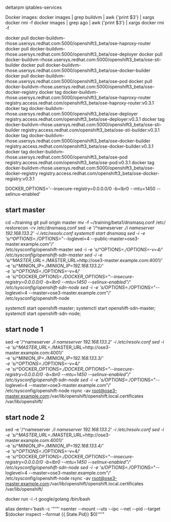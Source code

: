 deltarpm iptables-services

Docker images:
docker images | grep buildvm | awk {'print $3'} | xargs docker rmi -f
docker images | grep ago | awk {'print $3'} | xargs docker rmi -f

docker pull docker-buildvm-rhose.usersys.redhat.com:5000/openshift3_beta/ose-haproxy-router
docker pull docker-buildvm-rhose.usersys.redhat.com:5000/openshift3_beta/ose-deployer
docker pull docker-buildvm-rhose.usersys.redhat.com:5000/openshift3_beta/ose-sti-builder
docker pull docker-buildvm-rhose.usersys.redhat.com:5000/openshift3_beta/ose-docker-builder
docker pull docker-buildvm-rhose.usersys.redhat.com:5000/openshift3_beta/ose-pod
docker pull docker-buildvm-rhose.usersys.redhat.com:5000/openshift3_beta/ose-docker-registry
docker tag docker-buildvm-rhose.usersys.redhat.com:5000/openshift3_beta/ose-haproxy-router registry.access.redhat.com/openshift3_beta/ose-haproxy-router:v0.3.1
docker tag docker-buildvm-rhose.usersys.redhat.com:5000/openshift3_beta/ose-deployer registry.access.redhat.com/openshift3_beta/ose-deployer:v0.3.1
docker tag docker-buildvm-rhose.usersys.redhat.com:5000/openshift3_beta/ose-sti-builder registry.access.redhat.com/openshift3_beta/ose-sti-builder:v0.3.1
docker tag docker-buildvm-rhose.usersys.redhat.com:5000/openshift3_beta/ose-docker-builder registry.access.redhat.com/openshift3_beta/ose-docker-builder:v0.3.1
docker tag docker-buildvm-rhose.usersys.redhat.com:5000/openshift3_beta/ose-pod registry.access.redhat.com/openshift3_beta/ose-pod:v0.3.1
docker tag docker-buildvm-rhose.usersys.redhat.com:5000/openshift3_beta/ose-docker-registry registry.access.redhat.com/openshift3_beta/ose-docker-registry:v0.3.1

DOCKER_OPTIONS='--insecure-registry=0.0.0.0/0 -b=lbr0 --mtu=1450 --selinux-enabled'

## start master
cd ~/training
git pull origin master
mv -f ~/training/beta1/dnsmasq.conf /etc/
restorecon -rv /etc/dnsmasq.conf
sed -e '/^nameserver .*/i nameserver 192.168.133.2' -i /etc/resolv.conf
systemctl start dnsmasq
sed -i -e 's/^OPTIONS=.*/OPTIONS="--loglevel=4 --public-master=ose3-master.example.com"/' \
/etc/sysconfig/openshift-master
sed -i -e 's/^OPTIONS=.*/OPTIONS=-v=4/' /etc/sysconfig/openshift-sdn-master
sed -i -e 's/^MASTER_URL=.*/MASTER_URL=http:\/\/ose3-master.example.com:4001/' \
-e 's/^MINION_IP=.*/MINION_IP=192.168.133.2/' \
-e 's/^OPTIONS=.*/OPTIONS=-v=4/' \
-e 's/^DOCKER_OPTIONS=.*/DOCKER_OPTIONS="--insecure-registry=0.0.0.0\/0 -b=lbr0 --mtu=1450 --selinux-enabled"/' \
/etc/sysconfig/openshift-sdn-node
sed -i -e 's/OPTIONS=.*/OPTIONS="--loglevel=4 --master=ose3-master.example.com"/' \
/etc/sysconfig/openshift-node

systemctl start openshift-master; systemctl start openshift-sdn-master; systemctl start openshift-sdn-node;

## start node 1
sed -e '/^nameserver .*/i nameserver 192.168.133.2' -i /etc/resolv.conf
sed -i -e 's/^MASTER_URL=.*/MASTER_URL=http:\/\/ose3-master.example.com:4001/' \
-e 's/^MINION_IP=.*/MINION_IP=192.168.133.3/' \
-e 's/^OPTIONS=.*/OPTIONS=-v=4/' \
-e 's/^DOCKER_OPTIONS=.*/DOCKER_OPTIONS="--insecure-registry=0.0.0.0\/0 -b=lbr0 --mtu=1450 --selinux-enabled"/' \
/etc/sysconfig/openshift-sdn-node
sed -i -e 's/OPTIONS=.*/OPTIONS="--loglevel=4 --master=ose3-master.example.com"/' \
/etc/sysconfig/openshift-node
rsync -av root@ose3-master.example.com:/var/lib/openshift/openshift.local.certificates /var/lib/openshift/

## start node 2
sed -e '/^nameserver .*/i nameserver 192.168.133.2' -i /etc/resolv.conf
sed -i -e 's/^MASTER_URL=.*/MASTER_URL=http:\/\/ose3-master.example.com:4001/' \
-e 's/^MINION_IP=.*/MINION_IP=192.168.133.4/' \
-e 's/^OPTIONS=.*/OPTIONS=-v=4/' \
-e 's/^DOCKER_OPTIONS=.*/DOCKER_OPTIONS="--insecure-registry=0.0.0.0\/0 -b=lbr0 --mtu=1450 --selinux-enabled"/' \
/etc/sysconfig/openshift-sdn-node
sed -i -e 's/OPTIONS=.*/OPTIONS="--loglevel=4 --master=ose3-master.example.com"/' \
/etc/sysconfig/openshift-node
rsync -av root@ose3-master.example.com:/var/lib/openshift/openshift.local.certificates /var/lib/openshift/

docker run -i -t google/golang /bin/bash

alias denter='bash -c '"'"' nsenter --mount --uts --ipc --net --pid --target $(docker inspect --format {{.State.Pid}} $0)'"'"
